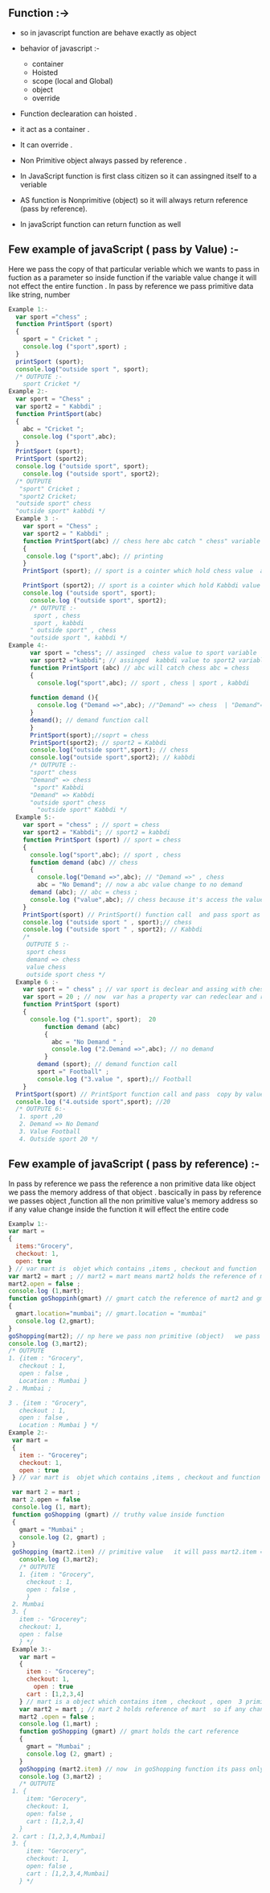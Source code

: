 ## Function :->
  * so  in javascript function are behave exactly as object 
  * behavior of javascript :-
     
     - container
     - Hoisted
     - scope (local and Global)
     - object 
     - override 

* Function declearation  can hoisted .
* it act as a container .
* It can override .
* Non  Primitive object  always passed by reference .
* In JavaScript function is first class citizen so  it can assingned itself to a veriable 
* AS function is Nonprimitive (object) so it will always return reference (pass by reference).
*  In javaScript function can return function as well 

## Few example of javaScript ( pass by Value) :-
 Here  we pass the copy of that particular veriable which we wants to pass in fuction as a parameter so inside function if the variable value change it will not effect the entire function . In pass by reference we pass primitive data like string, number 
```JavaScript
Example 1:-
  var sport ="chess" ;
  function PrintSport (sport)
  {
    sport = " Cricket " ;
    console.log ("sport",sport) ;
  }
  printSport (sport);
  console.log("outside sport ", sport);
  /* OUTPUTE :-
    sport Cricket */
Example 2:-
  var sport = "Chess" ;
  var sport2 = " Kabbdi" ;
  function PrintSport(abc)
  {
    abc = "Cricket ";
    console.log ("sport",abc);
  }
  PrintSport (sport);
  PrintSport (sport2);
  console.log ("outside sport", sport);
    console.log ("outside sport", sport2);
  /* OUTPUTE 
   "sport" Cricket ;
   "sport2 Cricket;
  "outside sport" chess
  "outside sport" kabbdi */
  Example 3 :- 
    var sport = "Chess" ;
    var sport2 = " Kabbdi" ;
    function PrintSport(abc) // chess here abc catch " chess" variable copy not direct chess variable 
    {
     console.log ("sport",abc); // printing 
    }
    PrintSport (sport); // sport is a cointer which hold chess value  and this  value pass  to Printsoprt function

    PrintSport (sport2); // sport is a cointer which hold Kabbdi value  and this  value pass  to Printsoprt function
    console.log ("outside sport", sport);
      console.log ("outside sport", sport2);
      /* OUTPUTE :-
       sport , chess 
       sport , kabbdi  
      " outside sport" , chess 
      "outside sport ", kabbdi */
Example 4:-
      var sport = "chess"; // assinged  chess value to sport variable
      var sport2 ="kabbdi"; // assinged  kabbdi value to sport2 variable
      function PrintSport (abc) // abc will catch chess abc = chess
      {
        console.log("sport",abc); // sport , chess | sport , kabbdi
      
      function demand (){
        console.log ("Demand =>",abc); //"Demand" => chess  | "Demand"=> Kabbdi
      }
      demand(); // demand function call 
      }
      PrintSport(sport);//soprt = chess
      PrintSport(sport2); // sport2 = Kabbdi 
      console.log("outside sport",sport); // chess
      console.log("outside sport",sport2); // kabbdi
      /* OUTPUTE :-
      "sport" chess 
      "Demand" => chess
       "sport" Kabbdi 
      "Demand" => Kabbdi 
      "outside sport" chess
        "outside sport" Kabbdi */
  Example 5:-
    var sport = "chess" ; // sport = chess
    var sport2 = "Kabbdi"; // sport2 = kabbdi 
    function PrintSport (sport) // sport = chess
    {
      console.log("sport",abc); // sport , chess 
      function demand (abc) // chess 
      {
        console.log("Demand =>",abc); // "Demand =>" , chess 
        abc = "No Demand"; // now a abc value change to no demand
      demand (abc); // abc = chess ;
      console.log ("value",abc); // chess because it's access the value of PrintSport() function it will not access the function Demand() abc value change to no demand but still  here abc = chess because of functional scope 
    }
    PrintSport(sport) // PrintSport() function call  and pass sport as a parameter where sport = chess
    console.log ("outside sport " , sport);// chess
    console.log ("outside sport " , sport2); // Kabbdi 
    /*
     OUTPUTE 5 :-
     sport chess 
     demand => chess 
     value chess 
     outside sport chess */
  Example 6 :-
    var sport = " chess" ; // var sport is declear and assing with chess
    var sport = 20 ; // now  var has a property var can redeclear and reassinged now var change  chess to 20 
    function PrintSport (sport)
    {
      console.log ("1.sport", sport);  20
          function demand (abc)
          {
            abc = "No Demand " ;
            console.log ("2.Demand =>",abc); // no demand
          }
        demand (sport); // demand function call
        sport =" Football" ;
        console.log ("3.value ", sport);// Football
    }
  PrintSport(sport) // PrintSport function call and pass  copy by value
  console.log ("4.outside sport",sport); //20
  /* OUTPUTE 6:-
   1. sport ,20
   2. Demand => No Demand 
   3. Value Football
   4. Outside sport 20 */
   ```
   ## Few example of javaScript ( pass by reference) :-
 In pass by reference we pass the reference a non primitive data like object we pass the memory address of that object . bascically in  pass by reference we passes object ,function all the non primitive value's memory address so if any value change inside the function it will effect the entire code 
 ~~~ Javascript
Examplw 1:- 
 var mart =
 {
   items:"Grocery",
   checkout: 1,
   open: true 
 } // var mart is  objet which contains ,items , checkout and function 
 var mart2 = mart ; // mart2 = mart means mart2 holds the reference of mart 
 mart2.open = false ; 
 console.log (1,mart);
 function goShoppinh(gmart) // gmart catch the reference of mart2 and gmart also became a object 
 {
   gmart.location="mumbai"; // gmart.location = "mumbai" 
   console.log (2,gmart);
 }
 goShopping(mart2); // np here we pass non primitive (object)   we pass mert2 reference 
 console.log (3,mart2);
/* OUTPUTE 
1. {item : "Grocery", 
    checkout : 1,
    open : false ,
    Location : Mumbai }
2 . Mumbai ;

3 . {item : "Grocery", 
    checkout : 1,
    open : false ,
    Location : Mumbai } */
Example 2:- 
  var mart =
  {
    item :- "Grocerey";
    checkout: 1,
    open : true
  } // var mart is  objet which contains ,items , checkout and function 

  var mart 2 = mart ;
  mart 2.open = false 
  console.log (1, mart);
  function goShopping (gmart) // truthy value inside function 
  {
    gmart = "Mumbai" ;
    console.log (2, gmart) ;
  }
  goShopping (mart2.item) // primitive value   it will pass mart2.item = "Grocerey"
    console.log (3,mart2); 
    /* OUTPUTE
    1. {item : "Grocery", 
      checkout : 1,
      open : false ,
      }
  2. Mumbai 
  3. {
    item :- "Grocerey";
    checkout: 1,
    open : false
    } */
  Example 3:-
    var mart =
    {
      item :- "Grocerey";
      checkout: 1,
        open : true
      cart : [1,2,3,4]
    } // mart is a object which contains item , checkout , open  3 primitives values and cart array non primitive value 
    var mart2 = mart ; // mart 2 holds reference of mart  so if any changes happen in mart2 it will also happen in mart  viseversa also 
    mart2 .open = false ;
    console.log (1,mart) ;
    function goShopping (gmart) // gmart holds the cart reference 
    {
      gmart = "Mumbai" ;
      console.log (2, gmart) ;
    }
    goShopping (mart2.item) // now  in goShopping function its pass only the cart  now cart itself a non primitive value but it will not pass entire  var  reference 
    console.log (3,mart2) ;
    /* OUTPUTE 
  1. {
      item: "Gerocery",
      checkout: 1,
      open: false ,
      cart : [1,2,3,4]
    }
  2. cart : [1,2,3,4,Mumbai] 
  3. {
      item: "Gerocery",
      checkout: 1,
      open: false ,
      cart : [1,2,3,4,Mumbai]
    } */
 ~~~ 

